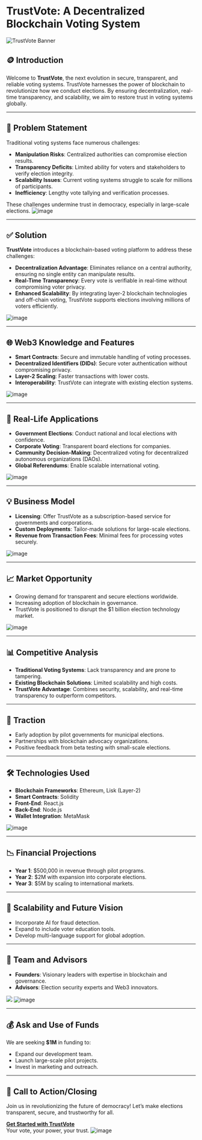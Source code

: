 # TrustVote: A Decentralized Blockchain Voting System

![TrustVote Banner](https://github.com/user-attachments/assets/c45204f8-b94d-4689-bbfb-e8a5e891cebe)

## 🪙 Introduction

Welcome to **TrustVote**, the next evolution in secure, transparent, and reliable voting systems. TrustVote harnesses the power of blockchain to revolutionize how we conduct elections. By ensuring decentralization, real-time transparency, and scalability, we aim to restore trust in voting systems globally.

---

## 🚨 Problem Statement

Traditional voting systems face numerous challenges:
- **Manipulation Risks**: Centralized authorities can compromise election results.
- **Transparency Deficits**: Limited ability for voters and stakeholders to verify election integrity.
- **Scalability Issues**: Current voting systems struggle to scale for millions of participants.
- **Inefficiency**: Lengthy vote tallying and verification processes.

These challenges undermine trust in democracy, especially in large-scale elections.
![image](https://github.com/user-attachments/assets/f45ea400-3766-4bc0-b0b8-037c228c5ff9)

---

## ✅ Solution

**TrustVote** introduces a blockchain-based voting platform to address these challenges:
- **Decentralization Advantage**: Eliminates reliance on a central authority, ensuring no single entity can manipulate results.
- **Real-Time Transparency**: Every vote is verifiable in real-time without compromising voter privacy.
- **Enhanced Scalability**: By integrating layer-2 blockchain technologies and off-chain voting, TrustVote supports elections involving millions of voters efficiently.

![image](https://github.com/user-attachments/assets/d68fc1c7-4aaf-460b-8dc8-78c9fc8a8477)


---

## 🌐 Web3 Knowledge and Features

- **Smart Contracts**: Secure and immutable handling of voting processes.
- **Decentralized Identifiers (DIDs)**: Secure voter authentication without compromising privacy.
- **Layer-2 Scaling**: Faster transactions with lower costs.
- **Interoperability**: TrustVote can integrate with existing election systems.

![image](https://github.com/user-attachments/assets/c821ce1a-d20d-434d-963e-333ecbf06007)

---

## 🌟 Real-Life Applications

- **Government Elections**: Conduct national and local elections with confidence.
- **Corporate Voting**: Transparent board elections for companies.
- **Community Decision-Making**: Decentralized voting for decentralized autonomous organizations (DAOs).
- **Global Referendums**: Enable scalable international voting.

![image](https://github.com/user-attachments/assets/c523611c-f267-4721-846d-fb8265b883f7)

---

## 💡 Business Model

- **Licensing**: Offer TrustVote as a subscription-based service for governments and corporations.
- **Custom Deployments**: Tailor-made solutions for large-scale elections.
- **Revenue from Transaction Fees**: Minimal fees for processing votes securely.

![image](https://github.com/user-attachments/assets/ce0a2de8-bf05-4599-91b4-f716fdf10977)

---

## 📈 Market Opportunity

- Growing demand for transparent and secure elections worldwide.
- Increasing adoption of blockchain in governance.
- TrustVote is positioned to disrupt the $1 billion election technology market.

![image](https://github.com/user-attachments/assets/69183fd4-93a7-4cfd-8615-2b4cbc801448)

---

## 📊 Competitive Analysis

- **Traditional Voting Systems**: Lack transparency and are prone to tampering.
- **Existing Blockchain Solutions**: Limited scalability and high costs.
- **TrustVote Advantage**: Combines security, scalability, and real-time transparency to outperform competitors.

---

## 🚀 Traction

- Early adoption by pilot governments for municipal elections.
- Partnerships with blockchain advocacy organizations.
- Positive feedback from beta testing with small-scale elections.

---

## 🛠 Technologies Used

- **Blockchain Frameworks**: Ethereum, Lisk (Layer-2)
- **Smart Contracts**: Solidity
- **Front-End**: React.js
- **Back-End**: Node.js
- **Wallet Integration**: MetaMask

![image](https://github.com/user-attachments/assets/6ef5eaae-dfa7-4d4a-8e4f-583825c514cf)

---

## 📉 Financial Projections

- **Year 1**: $500,000 in revenue through pilot programs.
- **Year 2**: $2M with expansion into corporate elections.
- **Year 3**: $5M by scaling to international markets.

---

## 🌱 Scalability and Future Vision

- Incorporate AI for fraud detection.
- Expand to include voter education tools.
- Develop multi-language support for global adoption.

---

## 👥 Team and Advisors

- **Founders**: Visionary leaders with expertise in blockchain and governance.
- **Advisors**: Election security experts and Web3 innovators.

![](https://github.com/chemist-god)
![image](https://github.com/user-attachments/assets/18ac0b6d-d135-477d-8c2a-9f35686ef8fc)


---

## 💰 Ask and Use of Funds

We are seeking **$1M** in funding to:
- Expand our development team.
- Launch large-scale pilot projects.
- Invest in marketing and outreach.

---

## 🤝 Call to Action/Closing

Join us in revolutionizing the future of democracy! Let’s make elections transparent, secure, and trustworthy for all.

**[Get Started with TrustVote](#)**  
Your vote, your power, your trust. ![image](https://github.com/user-attachments/assets/a63ad76f-a350-44b0-a210-125ec3dcec46)


